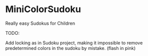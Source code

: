 # MiniColorSudoku
Really easy Sudokus for Children


TODO:

Add locking as in Sudoku project, making it impossible to remove predetermined colors in the sudoku by mistake. (flash in pink)
